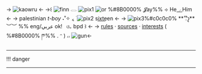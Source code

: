 -> ![kaowru](https://i.postimg.cc/L5k2PKCb/Untitled13-20240127175407.png) <-
->꒰ ![finn](https://i.postimg.cc/rpgVnkqX/692-FBC1-E-0994-406-C-9339-C9-D20-A0-A324-D.png) 𓂋 ![pix1](https://i.postimg.cc/mZ9D4KwM/06-BC78-F4-B339-4-F9-B-9984-9-B8-A3-DB2190-A.gif) ![or](https://i.postimg.cc/wj4yMLss/IMG-8209.gif) %#8B0000% 𝓙ay%% ⟢ He[◞ ](https://en.pronouns.page/@hakkai)Him <-
-> palestinian *t-boy* ˖˚✧ ៹ ࣪ ![pix2](https://i.postimg.cc/cHpLYcsr/69378-C5-F-75-D5-484-A-AED8-EEB303-F00-BF5.gif) six͟t͟e͟en <-
-> ![pix3](https://i.postimg.cc/gjbGrkDh/IMG-1927.jpg)%#c0c0c0% ** 𓂂໊𐑟** ︶︶ %% eng/عربي ok! ` ଓ｡` bpd ꒱ <-
-> [rules](https://rentry.co/notfortrade) ‧ [sources](https://rentry.co/selfproclaimed) ‧ [interests](https://rentry.co/finnterest)  ( %#8B0000% ཫ%% . ᵔ ) ៸៸ ![gun](https://i.postimg.cc/28f5STct/IMG-4243.gif)<-

***
!!! danger
***